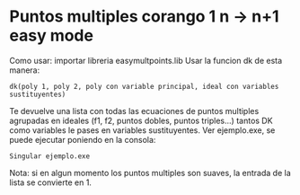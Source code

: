 # Puntos multiples corango 1 n -> n+1 easy mode
Como usar: importar libreria easymultpoints.lib
Usar la funcion dk de esta manera:
```
dk(poly 1, poly 2, poly con variable principal, ideal con variables sustituyentes)
```
Te devuelve una lista con todas las ecuaciones de puntos multiples agrupadas en ideales (f1, f2, puntos dobles, puntos triples...) tantos DK como variables le pases en variables sustituyentes.
Ver ejemplo.exe, se puede ejecutar poniendo en la consola:
```
Singular ejemplo.exe
```
Nota: si en algun momento los puntos multiples son suaves, la entrada de la lista se convierte en 1.